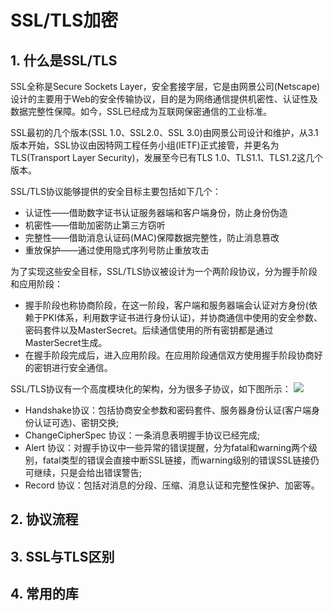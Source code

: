 # SSL/TLS加密

## 1. 什么是SSL/TLS

SSL全称是Secure Sockets Layer，安全套接字层，它是由网景公司(Netscape)设计的主要用于Web的安全传输协议，目的是为网络通信提供机密性、认证性及数据完整性保障。如今，SSL已经成为互联网保密通信的工业标准。

SSL最初的几个版本(SSL 1.0、SSL2.0、SSL 3.0)由网景公司设计和维护，从3.1版本开始，SSL协议由因特网工程任务小组(IETF)正式接管，并更名为TLS(Transport Layer Security)，发展至今已有TLS 1.0、TLS1.1、TLS1.2这几个版本。

SSL/TLS协议能够提供的安全目标主要包括如下几个：
- 认证性——借助数字证书认证服务器端和客户端身份，防止身份伪造
- 机密性——借助加密防止第三方窃听
- 完整性——借助消息认证码(MAC)保障数据完整性，防止消息篡改
- 重放保护——通过使用隐式序列号防止重放攻击

为了实现这些安全目标，SSL/TLS协议被设计为一个两阶段协议，分为握手阶段和应用阶段：
- 握手阶段也称协商阶段，在这一阶段，客户端和服务器端会认证对方身份(依赖于PKI体系，利用数字证书进行身份认证)，并协商通信中使用的安全参数、密码套件以及MasterSecret。后续通信使用的所有密钥都是通过MasterSecret生成。
- 在握手阶段完成后，进入应用阶段。在应用阶段通信双方使用握手阶段协商好的密钥进行安全通信。

SSL/TLS协议有一个高度模块化的架构，分为很多子协议，如下图所示：
![](https://hl1998-1255562705.cos.ap-shanghai.myqcloud.com/Img/20240608165727.png)
- Handshake协议：包括协商安全参数和密码套件、服务器身份认证(客户端身份认证可选)、密钥交换;
- ChangeCipherSpec 协议：一条消息表明握手协议已经完成;
- Alert 协议：对握手协议中一些异常的错误提醒，分为fatal和warning两个级别，fatal类型的错误会直接中断SSL链接，而warning级别的错误SSL链接仍可继续，只是会给出错误警告;
- Record 协议：包括对消息的分段、压缩、消息认证和完整性保护、加密等。

## 2. 协议流程

## 3. SSL与TLS区别

## 4. 常用的库